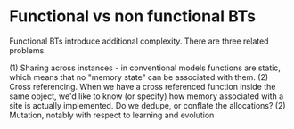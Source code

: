 # Functional vs non functional BTs

Functional BTs introduce additional complexity. There are three related problems.

(1) Sharing across instances - in conventional models functions are static, which means that no "memory state" can be associated with them.
(2) Cross referencing. When we have a cross referenced function inside the same object, we'd like to know (or specify) how memory associated with a site is actually implemented. Do we dedupe, or conflate the allocations?
(2) Mutation, notably with respect to learning and evolution
